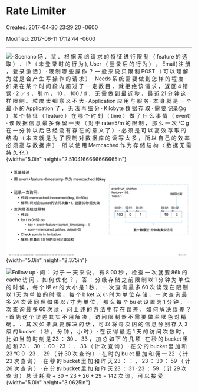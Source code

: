 # Rate Limiter

Created: 2017-04-30 23:29:20 -0600

Modified: 2017-06-11 17:12:44 -0600

---

![· Scenano 场 ． 鼠 ． 根 据 网 络 请 求 的 特 征 进 行 限 制 （ feature 的 选 取 ） ． IP （ 未 登 录 时 的 行 为 ), User （ 登 录 后 的 行 为 ） ， Email( 注 册 ， 登 录 激 活 ） · 限 制 哪 些 操 作 ？ 一 般 来 说 只 限 制 POST （ 可 以 理 解 为 就 是 会 产 生 写 操 作 的 请 求 ） · Needs 系 统 需 要 做 到 怎 样 的 程 度 · 如 果 在 某 个 时 间 段 内 超 过 了 一 定 数 目 ， 就 拒 绝 该 请 求 ， 返 回 4 错 误 · 2 ／ s ， 引 m ， 10 ， 100 / d ． 无 需 做 到 最 近 秒 ， 最 近 21 分 钟 这 样 限 制 。 粒 度 太 细 意 义 不 大 · Application 应 用 与 服 务 · 本 身 就 是 一 个 最 小 的 Application 了 ， 无 法 再 细 分 · Kilobyte 数 据 存 取 · 需 要 记录@g ） 某 个 特 征 （ feature ） 在 哪 个 时 刻 （ time ） 做 了 什 么 事 情 （ event) · 该 数 据 信 息 最 多 保 留 一 天 （ 对 于 rate=5/m 的 限 制 ， 那 么 一 次 ℃ g 在 一 分 钟 以 后 已 经 没 有 存 在 的 意 义 了 ） · 必 须 是 可 以 高 效 存 取 的 结 构 （ 本 来 就 是 为 了 限 制 对 数 据 库 的 读 写 太 多 ， 所 以 自 己 的 效 率 必 须 高 与 数 据 库 ） · 所 以 使 用 Memcached 作 为 存 储 结 构 〈 数 据 无 需 持 久 化 ） ](../../media/Rate-Limiter-Rate-Limiter-Rate-Limiter-image1.png){width="5.0in" height="2.5104166666666665in"}



![• event+feature+timestamp memcached fikey event=url shorten feature=192. 168.0.1 : memcached.increament(key, ttl=60s) 00:01: 100 00:01: O 00:01: 1 00:02: 10 00:02: 3 • for t in 0---59 do • key = event+feature+(current_timestamp --- t) • sum+= memcahed.get(key, default=O) • Check sum is in limitation ](../../media/Rate-Limiter-Rate-Limiter-Rate-Limiter-image2.png){width="5.0in" height="2.375in"}



![Follow up · 问 ： 对 于 一 天 来 说 ， 有 8 00 秒 ， 检 查 一 次 就 要 86k 的 cache 访 问 ， 如 何 优 化 ？ ， 答 ： 分 级 存 储 之 前 限 制 以 1 分 钟 为 单 位 的 时 候 ， 每 个 № et 的 大 小 是 1 秒 ， 一 次 查 询 最 多 60 次 读 现 在 限 制 以 1 天 为 单 位 的 时 候 ， 每 个 b ket 以 小 时 为 单 位 存 储 ， 一 次 查 询 最 多 24 次 读 同 理 如 果 以 / 寸 为 单 位 ， 那 么 每 个 bu et 设 置 为 1 分 钟 ， 一 次 查 询 最 多 60 次 读 ． 问 上 述 的 方 法 中 存 在 误 差 ， 如 何 解 决 误 差 ？ · 首 先 这 个 误 差 其 实 不 用 解 决 ， 访 问 限 制 器 不 需 要 做 至 哐 色 对 精 确 。 ． 其 次 如 果 真 要 解 决 的 话 ， 可 以 将 每 次 凶 的 信 息 分 别 存 入 3 级 的 bucket （ 秒 ， 分 钟 ， 小 时 ） · 在 获 得 最 近 1 天 的 访 问 次 数 时 ， 比 如 当 前 时 刻 是 23 ： 30 ． 33 ， 加 总 如 下 的 几 项 · 在 秒 的 bucket 里 加 和 23 ． 30 ： 00 · 23 ： ． 33 （ 计 次 查 询 ） · 在 分 的 bucket 里 加 和 23 ℃ 0 · 23 ． 29 （ 计 30 次 查 询 ） · 在 时 的 bu et 里 加 和 佣 一 22 〈 计 23 次 查 询 ） · 在 秒 的 bucket 里 加 和 昨 天 23 ： ： 、 23 ： 30 ： 59 （ 计 26 次 查 询 ） · 在 分 的 bucket 里 加 和 昨 天 23 ： 31 · 23 ： 59 （ 计 29 次 查 询 ） 总 计 耗 费 + 30 + 23 + 26 + 29 = 142 次 询 ， 可 以 接 受 ](../../media/Rate-Limiter-Rate-Limiter-Rate-Limiter-image3.png){width="5.0in" height="3.0625in"}





